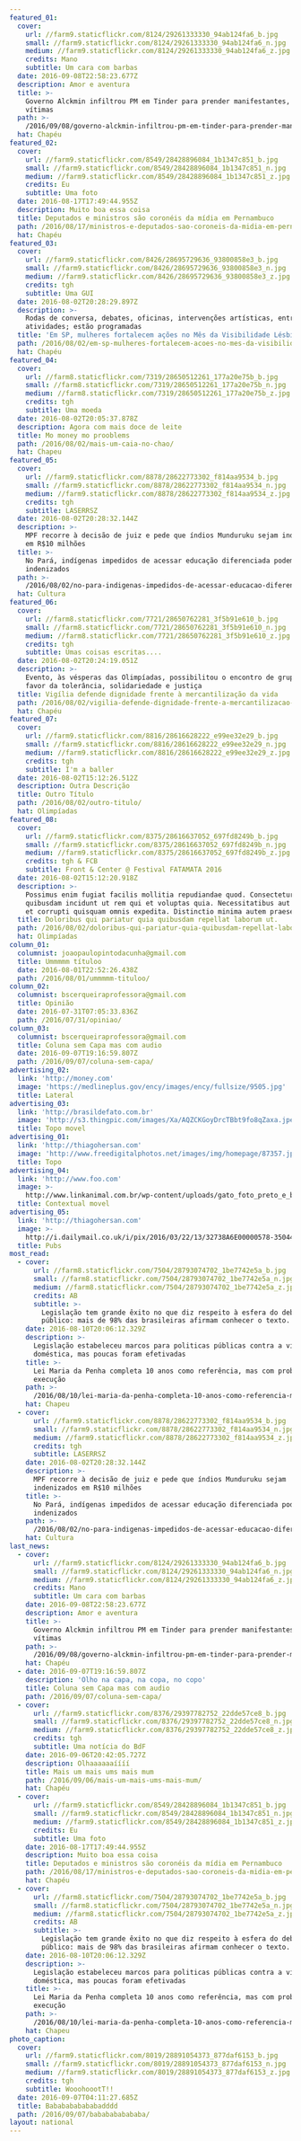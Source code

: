 ```yaml
---
featured_01:
  cover:
    url: //farm9.staticflickr.com/8124/29261333330_94ab124fa6_b.jpg
    small: //farm9.staticflickr.com/8124/29261333330_94ab124fa6_n.jpg
    medium: //farm9.staticflickr.com/8124/29261333330_94ab124fa6_z.jpg
    credits: Mano
    subtitle: Um cara com barbas
  date: 2016-09-08T22:58:23.677Z
  description: Amor e aventura
  title: >-
    Governo Alckmin infiltrou PM em Tinder para prender manifestantes, dizem
    vítimas
  path: >-
    /2016/09/08/governo-alckmin-infiltrou-pm-em-tinder-para-prender-manifestantes-dizem-vitimas/
  hat: Chapéu
featured_02:
  cover:
    url: //farm9.staticflickr.com/8549/28428896084_1b1347c851_b.jpg
    small: //farm9.staticflickr.com/8549/28428896084_1b1347c851_n.jpg
    medium: //farm9.staticflickr.com/8549/28428896084_1b1347c851_z.jpg
    credits: Eu
    subtitle: Uma foto
  date: 2016-08-17T17:49:44.955Z
  description: Muito boa essa coisa
  title: Deputados e ministros são coronéis da mídia em Pernambuco
  path: /2016/08/17/ministros-e-deputados-sao-coroneis-da-midia-em-pernambuco/
  hat: Chapéu
featured_03:
  cover:
    url: //farm9.staticflickr.com/8426/28695729636_93800858e3_b.jpg
    small: //farm9.staticflickr.com/8426/28695729636_93800858e3_n.jpg
    medium: //farm9.staticflickr.com/8426/28695729636_93800858e3_z.jpg
    credits: tgh
    subtitle: Uma GUI
  date: 2016-08-02T20:28:29.897Z
  description: >-
    Rodas de conversa, debates, oficinas, intervenções artísticas, entre outras
    atividades; estão programadas
  title: 'Em SP, mulheres fortalecem ações no Mês da Visibilidade Lésbica'
  path: /2016/08/02/em-sp-mulheres-fortalecem-acoes-no-mes-da-visibilidade-lesbica/
  hat: Chapéu
featured_04:
  cover:
    url: //farm8.staticflickr.com/7319/28650512261_177a20e75b_b.jpg
    small: //farm8.staticflickr.com/7319/28650512261_177a20e75b_n.jpg
    medium: //farm8.staticflickr.com/7319/28650512261_177a20e75b_z.jpg
    credits: tgh
    subtitle: Uma moeda
  date: 2016-08-02T20:05:37.878Z
  description: Agora com mais doce de leite
  title: Mo money mo prooblems
  path: /2016/08/02/mais-um-caia-no-chao/
  hat: Chapeu
featured_05:
  cover:
    url: //farm9.staticflickr.com/8878/28622773302_f814aa9534_b.jpg
    small: //farm9.staticflickr.com/8878/28622773302_f814aa9534_n.jpg
    medium: //farm9.staticflickr.com/8878/28622773302_f814aa9534_z.jpg
    credits: tgh
    subtitle: LASERRSZ
  date: 2016-08-02T20:28:32.144Z
  description: >-
    MPF recorre à decisão de juiz e pede que índios Munduruku sejam indenizados
    em R$10 milhões
  title: >-
    No Pará, indígenas impedidos de acessar educação diferenciada podem ser
    indenizados
  path: >-
    /2016/08/02/no-para-indigenas-impedidos-de-acessar-educacao-diferenciada-podem-ser-indenizados/
  hat: Cultura
featured_06:
  cover:
    url: //farm8.staticflickr.com/7721/28650762281_3f5b91e610_b.jpg
    small: //farm8.staticflickr.com/7721/28650762281_3f5b91e610_n.jpg
    medium: //farm8.staticflickr.com/7721/28650762281_3f5b91e610_z.jpg
    credits: tgh
    subtitle: Umas coisas escritas....
  date: 2016-08-02T20:24:19.051Z
  description: >-
    Evento, às vésperas das Olimpíadas, possibilitou o encontro de grupos em
    favor da tolerância, solidariedade e justiça
  title: Vigília defende dignidade frente à mercantilização da vida
  path: /2016/08/02/vigilia-defende-dignidade-frente-a-mercantilizacao-da-vida/
  hat: Chapéu
featured_07:
  cover:
    url: //farm9.staticflickr.com/8816/28616628222_e99ee32e29_b.jpg
    small: //farm9.staticflickr.com/8816/28616628222_e99ee32e29_n.jpg
    medium: //farm9.staticflickr.com/8816/28616628222_e99ee32e29_z.jpg
    credits: tgh
    subtitle: I'm a baller
  date: 2016-08-02T15:12:26.512Z
  description: Outra Descrição
  title: Outro Título
  path: /2016/08/02/outro-titulo/
  hat: Olimpíadas
featured_08:
  cover:
    url: //farm9.staticflickr.com/8375/28616637052_697fd8249b_b.jpg
    small: //farm9.staticflickr.com/8375/28616637052_697fd8249b_n.jpg
    medium: //farm9.staticflickr.com/8375/28616637052_697fd8249b_z.jpg
    credits: tgh & FCB
    subtitle: Front & Center @ Festival FATAMATA 2016
  date: 2016-08-02T15:12:20.918Z
  description: >-
    Possimus enim fugiat facilis mollitia repudiandae quod. Consectetur labore
    quibusdam incidunt ut rem qui et voluptas quia. Necessitatibus aut maiores
    et corrupti quisquam omnis expedita. Distinctio minima autem praesentium.
  title: Doloribus qui pariatur quia quibusdam repellat laborum ut.
  path: /2016/08/02/doloribus-qui-pariatur-quia-quibusdam-repellat-laborum-ut/
  hat: Olimpíadas
column_01:
  columnist: joaopaulopintodacunha@gmail.com
  title: Ummmmm títuloo
  date: 2016-08-01T22:52:26.438Z
  path: /2016/08/01/ummmmm-tituloo/
column_02:
  columnist: bscerqueiraprofessora@gmail.com
  title: Opinião
  date: 2016-07-31T07:05:33.836Z
  path: /2016/07/31/opiniao/
column_03:
  columnist: bscerqueiraprofessora@gmail.com
  title: Coluna sem Capa mas com audio
  date: 2016-09-07T19:16:59.807Z
  path: /2016/09/07/coluna-sem-capa/
advertising_02:
  link: 'http://money.com'
  image: 'https://medlineplus.gov/ency/images/ency/fullsize/9505.jpg'
  title: Lateral
advertising_03:
  link: 'http://brasildefato.com.br'
  image: 'http://s3.thingpic.com/images/Xa/AQZCKGoyDrcTBbt9fo8qZaxa.jpeg'
  title: Topo movel
advertising_01:
  link: 'http://thiagohersan.com'
  image: 'http://www.freedigitalphotos.net/images/img/homepage/87357.jpg'
  title: Topo
advertising_04:
  link: 'http://www.foo.com'
  image: >-
    http://www.linkanimal.com.br/wp-content/uploads/gato_foto_preto_e_branco_800.jpg
  title: Contextual movel
advertising_05:
  link: 'http://thiagohersan.com'
  image: >-
    http://i.dailymail.co.uk/i/pix/2016/03/22/13/32738A6E00000578-3504412-image-a-6_1458654517341.jpg
  title: Pubs
most_read:
  - cover:
      url: //farm8.staticflickr.com/7504/28793074702_1be7742e5a_b.jpg
      small: //farm8.staticflickr.com/7504/28793074702_1be7742e5a_n.jpg
      medium: //farm8.staticflickr.com/7504/28793074702_1be7742e5a_z.jpg
      credits: AB
      subtitle: >-
        Legislação tem grande êxito no que diz respeito à esfera do debate
        público: mais de 98% das brasileiras afirmam conhecer o texto.
    date: 2016-08-10T20:06:12.329Z
    description: >-
      Legislação estabeleceu marcos para politicas públicas contra a violência
      doméstica, mas poucas foram efetivadas
    title: >-
      Lei Maria da Penha completa 10 anos como referência, mas com problemas de
      execução
    path: >-
      /2016/08/10/lei-maria-da-penha-completa-10-anos-como-referencia-mas-com-problemas-de-execucao/
    hat: Chapeu
  - cover:
      url: //farm9.staticflickr.com/8878/28622773302_f814aa9534_b.jpg
      small: //farm9.staticflickr.com/8878/28622773302_f814aa9534_n.jpg
      medium: //farm9.staticflickr.com/8878/28622773302_f814aa9534_z.jpg
      credits: tgh
      subtitle: LASERRSZ
    date: 2016-08-02T20:28:32.144Z
    description: >-
      MPF recorre à decisão de juiz e pede que índios Munduruku sejam
      indenizados em R$10 milhões
    title: >-
      No Pará, indígenas impedidos de acessar educação diferenciada podem ser
      indenizados
    path: >-
      /2016/08/02/no-para-indigenas-impedidos-de-acessar-educacao-diferenciada-podem-ser-indenizados/
    hat: Cultura
last_news:
  - cover:
      url: //farm9.staticflickr.com/8124/29261333330_94ab124fa6_b.jpg
      small: //farm9.staticflickr.com/8124/29261333330_94ab124fa6_n.jpg
      medium: //farm9.staticflickr.com/8124/29261333330_94ab124fa6_z.jpg
      credits: Mano
      subtitle: Um cara com barbas
    date: 2016-09-08T22:58:23.677Z
    description: Amor e aventura
    title: >-
      Governo Alckmin infiltrou PM em Tinder para prender manifestantes, dizem
      vítimas
    path: >-
      /2016/09/08/governo-alckmin-infiltrou-pm-em-tinder-para-prender-manifestantes-dizem-vitimas/
    hat: Chapéu
  - date: 2016-09-07T19:16:59.807Z
    description: 'Olho na capa, na copa, no copo'
    title: Coluna sem Capa mas com audio
    path: /2016/09/07/coluna-sem-capa/
  - cover:
      url: //farm9.staticflickr.com/8376/29397782752_22dde57ce8_b.jpg
      small: //farm9.staticflickr.com/8376/29397782752_22dde57ce8_n.jpg
      medium: //farm9.staticflickr.com/8376/29397782752_22dde57ce8_z.jpg
      credits: tgh
      subtitle: Uma notícia do BdF
    date: 2016-09-06T20:42:05.727Z
    description: Olhaaaaaaíííí
    title: Mais um mais ums mais mum
    path: /2016/09/06/mais-um-mais-ums-mais-mum/
    hat: Chapéu
  - cover:
      url: //farm9.staticflickr.com/8549/28428896084_1b1347c851_b.jpg
      small: //farm9.staticflickr.com/8549/28428896084_1b1347c851_n.jpg
      medium: //farm9.staticflickr.com/8549/28428896084_1b1347c851_z.jpg
      credits: Eu
      subtitle: Uma foto
    date: 2016-08-17T17:49:44.955Z
    description: Muito boa essa coisa
    title: Deputados e ministros são coronéis da mídia em Pernambuco
    path: /2016/08/17/ministros-e-deputados-sao-coroneis-da-midia-em-pernambuco/
    hat: Chapéu
  - cover:
      url: //farm8.staticflickr.com/7504/28793074702_1be7742e5a_b.jpg
      small: //farm8.staticflickr.com/7504/28793074702_1be7742e5a_n.jpg
      medium: //farm8.staticflickr.com/7504/28793074702_1be7742e5a_z.jpg
      credits: AB
      subtitle: >-
        Legislação tem grande êxito no que diz respeito à esfera do debate
        público: mais de 98% das brasileiras afirmam conhecer o texto.
    date: 2016-08-10T20:06:12.329Z
    description: >-
      Legislação estabeleceu marcos para politicas públicas contra a violência
      doméstica, mas poucas foram efetivadas
    title: >-
      Lei Maria da Penha completa 10 anos como referência, mas com problemas de
      execução
    path: >-
      /2016/08/10/lei-maria-da-penha-completa-10-anos-como-referencia-mas-com-problemas-de-execucao/
    hat: Chapeu
photo_caption:
  cover:
    url: //farm9.staticflickr.com/8019/28891054373_877daf6153_b.jpg
    small: //farm9.staticflickr.com/8019/28891054373_877daf6153_n.jpg
    medium: //farm9.staticflickr.com/8019/28891054373_877daf6153_z.jpg
    credits: tgh
    subtitle: WooohoootT!!
  date: 2016-09-07T04:11:27.685Z
  title: Bababababababadddd
  path: /2016/09/07/bababababababa/
layout: national
---
```


